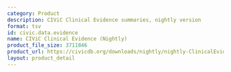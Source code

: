 ```yaml
---
category: Product
description: CIViC Clinical Evidence summaries, nightly version
format: tsv
id: civic.data.evidence
name: CIViC Clinical Evidence (Nightly)
product_file_size: 3711846
product_url: https://civicdb.org/downloads/nightly/nightly-ClinicalEvidenceSummaries.tsv
layout: product_detail
---
```

